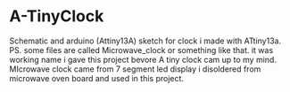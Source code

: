 # A-TinyClock
Schematic and arduino (Attiny13A) sketch for clock i made with ATtiny13a.
PS. some files are called Microwave_clock or something like that. it was working name i gave this project bevore A tiny clock cam up to my mind.
MIcrowave clock came from 7 segment led display i disoldered from microwave oven board and used in this project.
